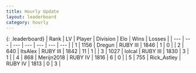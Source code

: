 ```yaml
---
title: Hourly Update
layout: leaderboard
category: hourly
---
```


{: .leaderboard}
| Rank | LV | Player | Division | Elo | Wins | Losses |
| --- | --- | --- | --- | --- | --- | --- |
| <span data-change="-">1</span> | 1156 | <span title="ID: 337810">Dregun</span> | RUBY III | <span data-change="-">1846</span> | <span data-change="-">1</span> | <span data-change="-">0</span> |
| <span data-change="6">2</span> | 640 | <span title="ID: 479670">ItsAlex</span> | RUBY III | <span data-change="104">1842</span> | <span data-change="9">11</span> | <span data-change="1">1</span> |
| <span data-change="-">3</span> | 1027 | <span title="ID: 487583">lolcal</span> | RUBY III | <span data-change="-">1830</span> | <span data-change="-">3</span> | <span data-change="-">1</span> |
| <span data-change="1">4</span> | 868 | <span title="ID: 489101">Merijn2018</span> | RUBY IV | <span data-change="67">1816</span> | <span data-change="5">6</span> | <span data-change="0">0</span> |
| <span data-change="-">5</span> | 755 | <span title="ID: 466583">Rick_Astley</span> | RUBY IV | <span data-change="-">1813</span> | <span data-change="-">0</span> | <span data-change="-">3</span> |